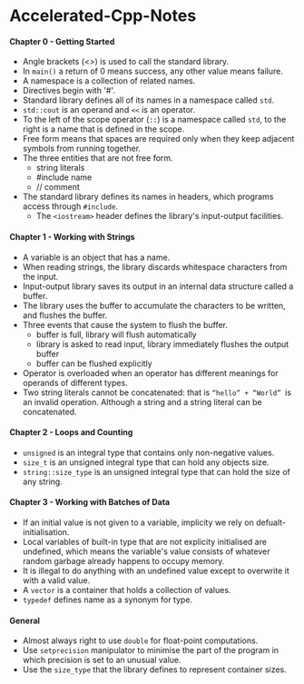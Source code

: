 # Accelerated-Cpp-Notes
#### Chapter 0 - Getting Started
* Angle brackets (<>) is used to call the standard library.
* In `main()` a return of 0 means success, any other value means failure.
* A namespace is a collection of related names.
* Directives begin with '#'.
* Standard library defines all of its names in a namespace called `std`.
* `std::cout` is an operand and `<<` is an operator.
* To the left of the scope operator (`::`) is a namespace called `std`, to the right is a name that is defined in the scope.
* Free form means that spaces are required only when they keep adjacent symbols from running together. 
* The three entities that are not free form.
    * string literals
    * #include name
    * // comment
* The standard library defines its names in headers, which programs access through `#include`.
    * The `<iostream>` header defines the library's input-output facilities.
#### Chapter 1 - Working with Strings
* A variable is an object that has a name.
* When reading strings, the library discards whitespace characters from the input.
* Input-output library saves its output in an internal data structure called a buffer.
* The library uses the buffer to accumulate the characters to be written, and flushes the buffer.
* Three events that cause the system to flush the buffer.
   * buffer is full, library will flush automatically
   * library is asked to read input, library immediately flushes the output buffer
   * buffer can be flushed explicitly 
* Operator is overloaded when an operator has different meanings for operands of different types.
* Two string literals cannot be concatenated: that is `“hello” + “World” `is an invalid operation. Although a string and a string literal can be concatenated.
#### Chapter 2 - Loops and Counting
* `unsigned` is an integral type that contains only non-negative values.
* `size_t` is an unsigned integral type that can hold any objects size.
* `string::size_type` is an unsigned integral type that can hold the size of any string.
#### Chapter 3 - Working with Batches of Data
* If an initial value is not given to a variable, implicity we rely on defualt-initialisation.
* Local variables of built-in type that are not explicity initialised are undefined, which means the variable's value consists of whatever random garbage already happens to occupy memory.
* It is illegal to do anything with an undefined value except to overwrite it with a valid value.
* A `vector` is a container that holds a collection of values.
* `typedef` defines name as a synonym for type.
#### General
* Almost always right to use `double` for float-point computations.
* Use `setprecision` manipulator to minimise the part of the program in which precision is set to an unusual value. 
* Use the `size_type` that the library defines to represent container sizes.
